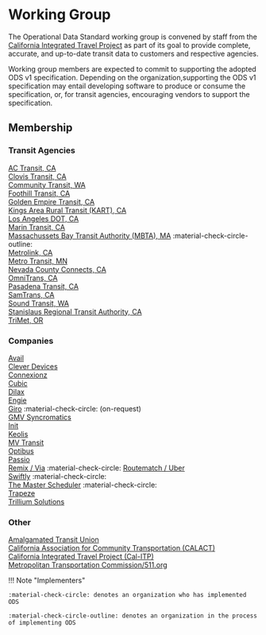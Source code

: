# Working Group

The Operational Data Standard working group is convened by staff from the [California Integrated Travel Project](http://calitp.org) as part of its goal to provide complete, accurate, and up-to-date transit data to customers and respective agencies.

Working group members are expected to commit to supporting the adopted ODS v1 specification. Depending on the organization,supporting the ODS v1 specification may entail developing software to produce or consume the specification, or, for transit agencies, encouraging vendors to support the specification.

## Membership

### Transit Agencies

[AC Transit, CA](https://www.actransit.org/)  
[Clovis Transit, CA](https://cityofclovis.com/general-services/transit/)  
[Community Transit, WA](https://www.communitytransit.org/)  
[Foothill Transit, CA](http://foothilltransit.org/)  
[Golden Empire Transit, CA](https://www.getbus.org/)  
[Kings Area Rural Transit (KART), CA](https://www.kartbus.org/)  
[Los Angeles DOT, CA](https://www.ladottransit.com/dash/)  
[Marin Transit, CA](https://marintransit.org/)  
[Massachussets Bay Transit Authority (MBTA), MA](http://mbta.com) :material-check-circle-outline:  
[Metrolink, CA](https://metrolinktrains.com/)  
[Metro Transit, MN](https://www.metrotransit.org)  
[Nevada County Connects, CA](https://www.mynevadacounty.com/2257/Transit-Services)  
[OmniTrans, CA](https://omnitrans.org/)  
[Pasadena Transit, CA](https://www.cityofpasadena.net/pasadena-transit/)  
[SamTrans, CA](https://www.samtrans.com/)  
[Sound Transit, WA](https://www.soundtransit.org/)  
[Stanislaus Regional Transit Authority, CA](https://www.srt.org/)  
[TriMet, OR](https://trimet.org/)  

### Companies

[Avail](https://availtec.com/)  
[Clever Devices](https://www.cleverdevices.com/)  
[Connexionz](https://www.connexionz.com/)  
[Cubic](https://www.cubic.com/)  
[Dilax](https://www.dilax.com/)  
[Engie](https://www.engie.com/en)  
[Giro](https://www.giro.com/)  :material-check-circle:   (on-request)  
[GMV Syncromatics](https://gmvsyncromatics.com/)  
[Init](https://www.initse.com/enus/start/)  
[Keolis](https://www.keolisna.com/)  
[MV Transit](https://www.mvtransit.com/)  
[Optibus](https://www.optibus.com/)  
[Passio](https://passiotech.com/)  
[Remix / Via](https://www.remix.com/)  :material-check-circle:
[Routematch / Uber](https://www.routematch.com/)  
[Swiftly](https://www.goswift.ly/) :material-check-circle:  
[The Master Scheduler](https://themasterscheduler.com/) :material-check-circle:  
[Trapeze](https://www.trapezegroup.com/)  
[Trillium Solutions](https://trilliumtransit.com/)  

### Other

[Amalgamated Transit Union](https://www.atu.org/)  
[California Association for Community Transportation (CALACT)](http://calact.org)  
[California Integrated Travel Project (Cal-ITP)](http://calitp.org)  
[Metropolitan Transportation Commission/511.org](http://mtc.ca.gov)  

!!! Note "Implementers"

    :material-check-circle: denotes an organization who has implemented ODS

    :material-check-circle-outline: denotes an organization in the process of implementing ODS
